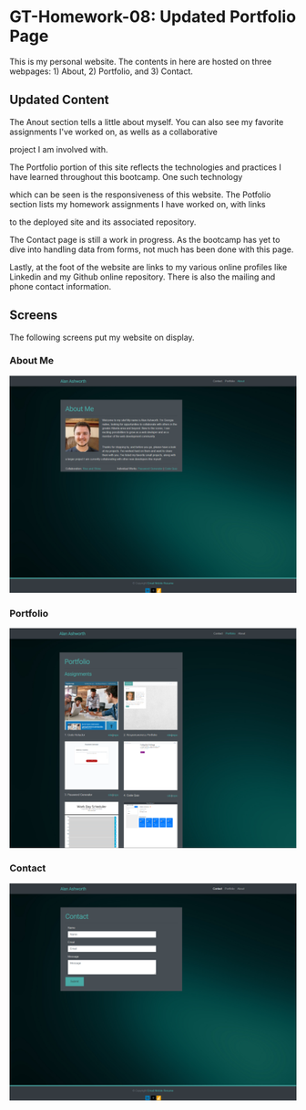 # GT-Homework-08: Updated Portfolio Page
This is my personal website.  The contents in here are hosted on three webpages: 1) About, 2) Portfolio, and 3) Contact.

## Updated Content

The Anout section tells a little about myself.  You can also see my favorite assignments I've worked on, as wells as a collaborative 

project I am involved with.

The Portfolio portion of this site reflects the technologies and practices I have learned throughout this bootcamp. One such technology

which can be seen is the responsiveness of this website. The Potfolio section lists my homework assignments I have worked on, with links 

to the deployed site and its associated repository.

The Contact page is still a work in progress. As the bootcamp has yet to dive into handling data from forms, not much has been done with 
this page.

Lastly, at the foot of the website are links to my various online profiles like Linkedin and my Github online repository.  There is also 
the mailing and phone contact information.

## Screens

The following screens put my website on display.

### About Me
![Updated Portfolio Page](./Assets/Images/screenshot_index.png)

### Portfolio
![Updated Portfolio Page](./Assets/Images/screenshot_portfolio.png)

### Contact
![Updated Portfolio Page](./Assets/Images/screenshot_contact.png)